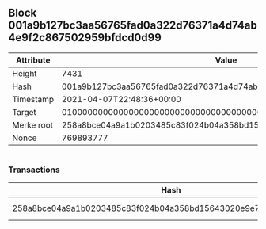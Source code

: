## Block 001a9b127bc3aa56765fad0a322d76371a4d74ab4e9f2c867502959bfdcd0d99

Attribute | Value
--- | ---
Height | 7431
Hash | 001a9b127bc3aa56765fad0a322d76371a4d74ab4e9f2c867502959bfdcd0d99
Timestamp | 2021-04-07T22:48:36+00:00
Target | 0100000000000000000000000000000000000000000000000000000000000000
Merke root | 258a8bce04a9a1b0203485c83f024b04a358bd15643020e9e7d344574bceb124
Nonce | 769893777

```

```

### Transactions

Hash | Amount
--- | ---
[258a8bce04a9a1b0203485c83f024b04a358bd15643020e9e7d344574bceb124](258a8bce04a9a1b0203485c83f024b04a358bd15643020e9e7d344574bceb124.md) | 10.00000000 SKEPTI 
